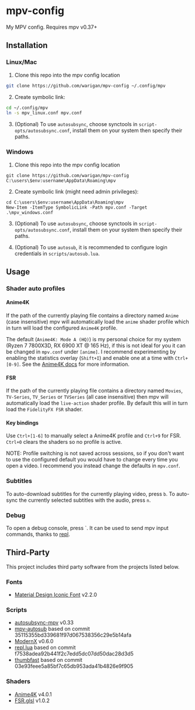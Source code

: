# mpv-config

My MPV config. Requires mpv v0.37+

## Installation

### Linux/Mac

1. Clone this repo into the mpv config location
```sh
git clone https://github.com/warigan/mpv-config ~/.config/mpv
```

2. Create symbolic link:
```sh
cd ~/.config/mpv
ln -s mpv_linux.conf mpv.conf
```

3. (Optional) To use `autosubsync`, choose synctools in `script-opts/autosubsync.conf`, install them on your system then specify their paths.

### Windows

1. Clone this repo into the mpv config location
```pwsh
git clone https://github.com/warigan/mpv-config C:\users\$env:username\AppData\Roaming\mpv
```

2. Create symbolic link (might need admin privileges):
```pwsh
cd C:\users\$env:username\AppData\Roaming\mpv
New-Item -ItemType SymbolicLink -Path mpv.conf -Target .\mpv_windows.conf
```

3. (Optional) To use `autosubsync`, choose synctools in `script-opts/autosubsync.conf`, install them on your system then specify their paths.

4. (Optional) To use `autosub`, it is recommended to configure login credentials in `scripts/autosub.lua`.

## Usage

### Shader auto profiles

#### Anime4K

If the path of the currently playing file contains a directory named `Anime` (case insensitive) mpv will automatically load the `anime` shader profile which in turn will load the configured `Anime4K` profile.

The default (`Anime4K: Mode A (HQ)`) is my personal choice for my system (Ryzen 7 7800X3D, RX 6900 XT @ 165 Hz), if this is not ideal for you it can be changed in `mpv.conf` under `[anime]`. I recommend experimenting by enabling the statistics overlay (`Shift+I`) and enable one at a time with `Ctrl+[0-9]`. See the [Anime4K docs](https://github.com/bloc97/Anime4K/blob/master/md/GLSL_Instructions_Advanced.md) for more information.

#### FSR

If the path of the currently playing file contains a directory named `Movies`, `TV-Series`, `TV_Series` or `TVSeries` (all case insensitive) then mpv will automatically load the `live-action` shader profile. By default this will in turn load the `FidelityFX FSR` shader.

#### Key bindings

Use `Ctrl+[1-6]` to manually select a Anime4K profile and `Ctrl+9` for FSR. `Ctrl+0` clears the shaders so no profile is active.

NOTE: Profile switching is not saved across sessions, so if you don't want to use the configured default you would have to change every time you open a video. I recommend you instead change the defaults in `mpv.conf`.

### Subtitles

To auto-download subtitles for the currently playing video, press `b`. To auto-sync the currently selected subtitles with the audio, press `n`.

### Debug

To open a debug console, press `. It can be used to send mpv input commands, thanks to [repl](https://github.com/rossy/mpv-repl).

## Third-Party

This project includes third party software from the projects listed below.

### Fonts
* [Material Design Iconic Font](https://github.com/zavoloklom/material-design-iconic-font) v2.2.0

### Scripts
* [autosubsync-mpv](https://github.com/joaquintorres/autosubsync-mpv) v0.33
* [mpv-autosub](https://github.com/davidde/mpv-autosub) based on commit 35115355bd339681f97d067538356c29e5b14afa
* [ModernX](https://github.com/cyl0/ModernX) v0.6.0
* [repl.lua](https://github.com/rossy/mpv-repl) based on commit f7538adea92b441f2c7edd5dc07dd50dac28d3d5
* [thumbfast](https://github.com/po5/thumbfast) based on commit 03e93feee5a85bf7c65db953ada41b4826e9f905

### Shaders
* [Anime4K](https://github.com/bloc97/Anime4K) v4.0.1
* [FSR.glsl](https://gist.github.com/agyild/82219c545228d70c5604f865ce0b0ce5) v1.0.2
